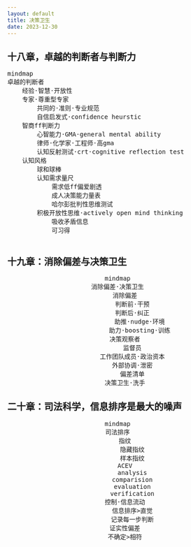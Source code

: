 ```yaml
---
layout: default
title: 决策卫生
date: 2023-12-30
---
```




## 十八章，卓越的判断者与判断力

<pre class="mermaid">
mindmap
卓越的判断者
    经验·智慧·开放性
    专家·尊重型专家
        共同的·准则·专业规范
        自信启发式·confidence heurstic
    智商ff判断力
        心智能力·GMA·general mental ability
        律师·化学家·工程师·高gma
        认知反射测试·crt·cognitive reflection test
    认知风格
        球和球棒
        认知需求量尺
            需求低ff偏爱剧透
            成人决策能力量表
            哈尔彭批判性思维测试
        积极开放性思维·actively open mind thinking
            吸收矛盾信息
            可习得
            
</pre>


## 十九章：消除偏差与决策卫生

<center>
<pre class="mermaid">
mindmap
消除偏差·决策卫生
    消除偏差
        判断前·干预
        判断后·纠正
            助推·nudge·环境
            助力·boosting·训练
    决策观察者
        监督员
        工作团队成员·政治资本
        外部协调·泄密
        偏差清单
    决策卫生·洗手
</pre>
</center>

## 二十章：司法科学，信息排序是最大的噪声

<center>
<pre class="mermaid">
mindmap
司法排序
    指纹
        隐藏指纹
        样本指纹
    ACEV
        analysis
        comparision
        evaluation
        verification
    控制·信息流动
        信息排序>直觉
        记录每一步判断
    证实性偏差
    不确定>相符
    
</pre>
</center>


<Script Type="module">
	import mermaid from 'https://cdn.jsdelivr.net/npm/mermaid@10/dist/mermaid.esm.min.mjs';
	mermaid.initialize({ startOnLoad: true });
</script>
